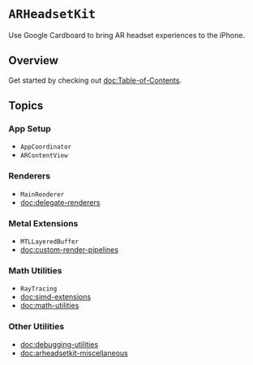 # ``ARHeadsetKit``

Use Google Cardboard to bring AR headset experiences to the iPhone.

## Overview

Get started by checking out <doc:Table-of-Contents>.

## Topics

### App Setup

- ``AppCoordinator``
- ``ARContentView``

### Renderers

- ``MainRenderer``
- <doc:delegate-renderers>

### Metal Extensions

- ``MTLLayeredBuffer``
- <doc:custom-render-pipelines>

### Math Utilities

- ``RayTracing``
- <doc:simd-extensions>
- <doc:math-utilities>

### Other Utilities

- <doc:debugging-utilities>
- <doc:arheadsetkit-miscellaneous>
